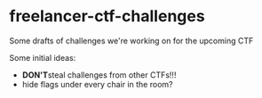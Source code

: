 # freelancer-ctf-challenges
Some drafts of challenges we're working on for the upcoming CTF

Some initial ideas:
 * **DON'T**steal challenges from other CTFs!!!
 * hide flags under every chair in the room?

